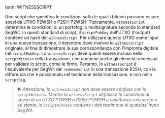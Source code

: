 term: WITNESSSCRIPT

Uno script che specifica le condizioni sotto le quali i bitcoin possono essere spesi da UTXO P2WSH o P2SH-P2WSH. Tipicamente, `witnessScript` determina le condizioni di un portafoglio multisignature secondo lo standard SegWit. In questi standard di script, il `scriptPubKey` dell'UTXO (l'output) contiene un hash del `witnessScript`. Per utilizzare questo UTXO come input in una nuova transazione, il detentore deve rivelare lo `witnessScript` originale, al fine di dimostrare la sua corrispondenza con l'impronta digitale nel `scriptPubKey`. Lo `witnessScript` deve quindi essere incluso nello `scriptWitness` della transazione, che contiene anche gli elementi necessari per validare lo script, come le firme. Pertanto, lo `witnessScript` è l'equivalente per SegWit del `redeemScript` in una transazione P2SH, con la differenza che è posizionato nel testimone della transazione, e non nello `scriptSig`.

> ► *Attenzione, lo `witnessScript` non deve essere confuso con lo `scriptWitness`. Mentre lo `witnessScript` definisce le condizioni di spesa di un UTXO P2WSH o P2SH-P2WSH e costituisce uno script a sé stante, lo `scriptWitness` contiene i dati testimone di qualsiasi input SegWit.*